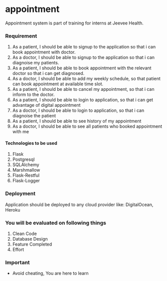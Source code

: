 # appointment
Appointment system is part of training for interns at Jeevee Health.

### Requirement
1. As a patient, I should be able to signup to the application so that i can book appointment with doctor.
2. As a doctor, I should be able to signup to the application so that i can diagnoise my patients.
3. As a patient, I should be able to book appointment with the relevant doctor so that i can get diagnosed.
4. As a doctor, I should be able to add my weekly schedule, so that patient can book appointment at available time slot.
5. As a patient, I should be able to cancel my appointment, so that i can inform to the doctor.
6. As a patient, I should be able to login to application, so that i can get advantage of digital appointment
7. As a doctor, I should be able to login to application, so that i can diagnoise the patient
8. As a patient, I should be able to see history of my appointment
9. As a doctor, I should be able to see all patients who booked appointment with me


#### Technologies to be used
1. Flask
2. Postgresql
3. SQLAlchemy
4. Marshmallow
5. Flask-Restful
6. Flask-Logger


### Deployment
Application should be deployed to any cloud provider like: DigitalOcean, Heroku

### You will be evaluated on following things
1. Clean Code
2. Database Design
3. Feature Completed
4. Effort

### Important
- Avoid cheating, You are here to learn


